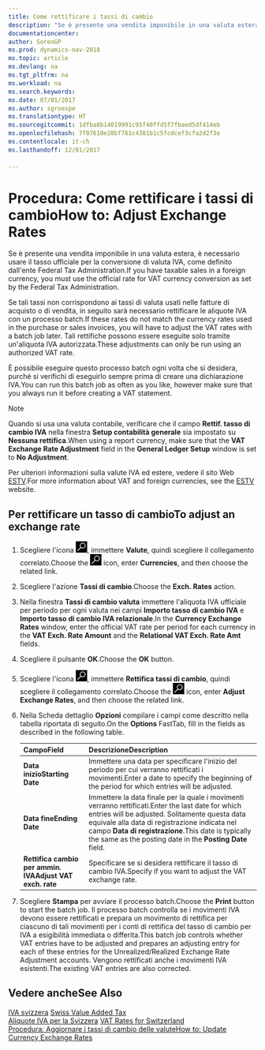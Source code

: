 ```yaml
---
title: Come rettificare i tassi di cambio
description: "Se è presente una vendita imponibile in una valuta estera, è necessario usare il tasso ufficiale per la conversione di valuta IVA, come definito dall'ente Federal Tax Administration."
documentationcenter: 
author: SorenGP
ms.prod: dynamics-nav-2018
ms.topic: article
ms.devlang: na
ms.tgt_pltfrm: na
ms.workload: na
ms.search.keywords: 
ms.date: 07/01/2017
ms.author: sgroespe
ms.translationtype: HT
ms.sourcegitcommit: 1dfba8b14019991c95f40ffd5f7fbaed5df414eb
ms.openlocfilehash: 7f07610e28bf761c4381b1c5fcdcef3cfa2d2f3e
ms.contentlocale: it-ch
ms.lasthandoff: 12/01/2017

---
```

# <a name="how-to-adjust-exchange-rates"></a><span data-ttu-id="d3e12-103">Procedura: Come rettificare i tassi di cambio</span><span class="sxs-lookup"><span data-stu-id="d3e12-103">How to: Adjust Exchange Rates</span></span>
<span data-ttu-id="d3e12-104">Se è presente una vendita imponibile in una valuta estera, è necessario usare il tasso ufficiale per la conversione di valuta IVA, come definito dall'ente Federal Tax Administration.</span><span class="sxs-lookup"><span data-stu-id="d3e12-104">If you have taxable sales in a foreign currency, you must use the official rate for VAT currency conversion as set by the Federal Tax Administration.</span></span>  

<span data-ttu-id="d3e12-105">Se tali tassi non corrispondono ai tassi di valuta usati nelle fatture di acquisto o di vendita, in seguito sarà necessario rettificare le aliquote IVA con un processo batch.</span><span class="sxs-lookup"><span data-stu-id="d3e12-105">If these rates do not match the currency rates used in the purchase or sales invoices, you will have to adjust the VAT rates with a batch job later.</span></span> <span data-ttu-id="d3e12-106">Tali rettifiche possono essere eseguite solo tramite un'aliquota IVA autorizzata.</span><span class="sxs-lookup"><span data-stu-id="d3e12-106">These adjustments can only be run using an authorized VAT rate.</span></span>  

<span data-ttu-id="d3e12-107">È possibile eseguire questo processo batch ogni volta che si desidera, purché si verifichi di eseguirlo sempre prima di creare una dichiarazione IVA.</span><span class="sxs-lookup"><span data-stu-id="d3e12-107">You can run this batch job as often as you like, however make sure that you always run it before creating a VAT statement.</span></span>  

> [!NOTE]  
>  <span data-ttu-id="d3e12-108">Quando si usa una valuta contabile, verificare che il campo **Rettif. tasso di cambio IVA** nella finestra **Setup contabilità generale** sia impostato su **Nessuna rettifica**.</span><span class="sxs-lookup"><span data-stu-id="d3e12-108">When using a report currency, make sure that the **VAT Exchange Rate Adjustment** field in the **General Ledger Setup** window is set to **No Adjustment**.</span></span>  

<span data-ttu-id="d3e12-109">Per ulteriori informazioni sulla valute IVA ed estere, vedere il sito Web [ESTV](http://go.microsoft.com/fwlink/?LinkId=285999).</span><span class="sxs-lookup"><span data-stu-id="d3e12-109">For more information about VAT and foreign currencies, see the [ESTV](http://go.microsoft.com/fwlink/?LinkId=285999) website.</span></span>  

## <a name="to-adjust-an-exchange-rate"></a><span data-ttu-id="d3e12-110">Per rettificare un tasso di cambio</span><span class="sxs-lookup"><span data-stu-id="d3e12-110">To adjust an exchange rate</span></span>  

1.  <span data-ttu-id="d3e12-111">Scegliere l'icona ![Cerca pagina o report](../../media/ui-search/search_small.png "icona Cerca pagina o report"), immettere **Valute**, quindi scegliere il collegamento correlato.</span><span class="sxs-lookup"><span data-stu-id="d3e12-111">Choose the ![Search for Page or Report](../../media/ui-search/search_small.png "Search for Page or Report icon") icon, enter **Currencies**, and then choose the related link.</span></span>  
2.  <span data-ttu-id="d3e12-112">Scegliere l'azione **Tassi di cambio**.</span><span class="sxs-lookup"><span data-stu-id="d3e12-112">Choose the **Exch. Rates** action.</span></span>  
3.  <span data-ttu-id="d3e12-113">Nella finestra **Tassi di cambio valuta** immettere l'aliquota IVA ufficiale per periodo per ogni valuta nei campi **Importo tasso di cambio IVA** e **Importo tasso di cambio IVA relazionale**.</span><span class="sxs-lookup"><span data-stu-id="d3e12-113">In the **Currency Exchange Rates** window, enter the official VAT rate per period for each currency in the **VAT Exch. Rate Amount** and the **Relational VAT Exch. Rate Amt** fields.</span></span>  
4.  <span data-ttu-id="d3e12-114">Scegliere il pulsante **OK**.</span><span class="sxs-lookup"><span data-stu-id="d3e12-114">Choose the **OK** button.</span></span>  
5.  <span data-ttu-id="d3e12-115">Scegliere l'icona ![Cerca pagina o report](../../media/ui-search/search_small.png "icona Cerca pagina o report"), immettere **Rettifica tassi di cambio**, quindi scegliere il collegamento correlato.</span><span class="sxs-lookup"><span data-stu-id="d3e12-115">Choose the ![Search for Page or Report](../../media/ui-search/search_small.png "Search for Page or Report icon") icon, enter **Adjust Exchange Rates**, and then choose the related link.</span></span>  
6.  <span data-ttu-id="d3e12-116">Nella Scheda dettaglio **Opzioni** compilare i campi come descritto nella tabella riportata di seguito.</span><span class="sxs-lookup"><span data-stu-id="d3e12-116">On the **Options** FastTab, fill in the fields as described in the following table.</span></span>   

    |<span data-ttu-id="d3e12-117">Campo</span><span class="sxs-lookup"><span data-stu-id="d3e12-117">Field</span></span>|<span data-ttu-id="d3e12-118">Descrizione</span><span class="sxs-lookup"><span data-stu-id="d3e12-118">Description</span></span>|  
    |---------------------------------|---------------------------------------|  
    |<span data-ttu-id="d3e12-119">**Data inizio**</span><span class="sxs-lookup"><span data-stu-id="d3e12-119">**Starting Date**</span></span>|<span data-ttu-id="d3e12-120">Immettere una data per specificare l'inizio del periodo per cui verranno rettificati i movimenti.</span><span class="sxs-lookup"><span data-stu-id="d3e12-120">Enter a date to specify the beginning of the period for which entries will be adjusted.</span></span>|  
    |<span data-ttu-id="d3e12-121">**Data fine**</span><span class="sxs-lookup"><span data-stu-id="d3e12-121">**Ending Date**</span></span>|<span data-ttu-id="d3e12-122">Immettere la data finale per la quale i movimenti verranno rettificati.</span><span class="sxs-lookup"><span data-stu-id="d3e12-122">Enter the last date for which entries will be adjusted.</span></span> <span data-ttu-id="d3e12-123">Solitamente questa data equivale alla data di registrazione indicata nel campo **Data di registrazione**.</span><span class="sxs-lookup"><span data-stu-id="d3e12-123">This date is typically the same as the posting date in the **Posting Date** field.</span></span>|  
    |<span data-ttu-id="d3e12-124">**Rettifica cambio per ammin. IVA**</span><span class="sxs-lookup"><span data-stu-id="d3e12-124">**Adjust VAT exch. rate**</span></span>|<span data-ttu-id="d3e12-125">Specificare se si desidera rettificare il tasso di cambio IVA.</span><span class="sxs-lookup"><span data-stu-id="d3e12-125">Specify if you want to adjust the VAT exchange rate.</span></span>|  

7.  <span data-ttu-id="d3e12-126">Scegliere **Stampa** per avviare il processo batch.</span><span class="sxs-lookup"><span data-stu-id="d3e12-126">Choose the **Print** button to start the batch job.</span></span> <span data-ttu-id="d3e12-127">Il processo batch controlla se i movimenti IVA devono essere rettificati e prepara un movimento di rettifica per ciascuno di tali movimenti per i conti di rettifica del tasso di cambio per IVA a esigibilità immediata o differita.</span><span class="sxs-lookup"><span data-stu-id="d3e12-127">This batch job controls whether VAT entries have to be adjusted and prepares an adjusting entry for each of these entries for the Unrealized/Realized Exchange Rate Adjustment accounts.</span></span> <span data-ttu-id="d3e12-128">Vengono rettificati anche i movimenti IVA esistenti.</span><span class="sxs-lookup"><span data-stu-id="d3e12-128">The existing VAT entries are also corrected.</span></span>  

## <a name="see-also"></a><span data-ttu-id="d3e12-129">Vedere anche</span><span class="sxs-lookup"><span data-stu-id="d3e12-129">See Also</span></span>  
 <span data-ttu-id="d3e12-130">[IVA svizzera](swiss-value-added-tax.md) </span><span class="sxs-lookup"><span data-stu-id="d3e12-130">[Swiss Value Added Tax](swiss-value-added-tax.md) </span></span>  
 <span data-ttu-id="d3e12-131">[Aliquote IVA per la Svizzera](vat-rates-for-switzerland.md) </span><span class="sxs-lookup"><span data-stu-id="d3e12-131">[VAT Rates for Switzerland](vat-rates-for-switzerland.md) </span></span>  
[<span data-ttu-id="d3e12-132">Procedura: Aggiornare i tassi di cambio delle valute</span><span class="sxs-lookup"><span data-stu-id="d3e12-132">How to: Update Currency Exchange Rates</span></span>](../../finance-how-update-currencies.md)

